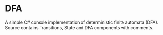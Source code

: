 DFA
===

A simple C# console implementation of deterministic  finite automata (DFA). Source contains Transitions, State and DFA components with comments.
